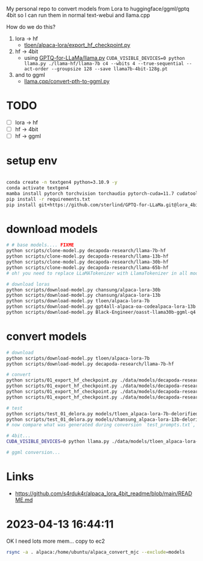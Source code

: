 
My personal repo to convert models from Lora to huggingface/ggml/gptq 4bit so I can run them in normal text-webui and llama.cpp

How do we do this?

1. lora -> hf
    - [tloen/alpaca-lora/export_hf_checkpoint.py](https://github.com/tloen/alpaca-lora/blob/main/export_hf_checkpoint.py)
2. hf -> 4bit
    - using [GPTQ-for-LLaMa/llama.py](https://github.com/qwopqwop200/GPTQ-for-LLaMa/blob/triton/llama.py)
    `CUDA_VISIBLE_DEVICES=0 python llama.py ./llama-hf/llama-7b c4 --wbits 4 --true-sequential --act-order --groupsize 128 --save llama7b-4bit-128g.pt`
3. and to ggml
    - [llama.cpp/convert-pth-to-ggml.py](https://github.com/ggerganov/llama.cpp/blob/master/convert-pth-to-ggml.py)


# TODO

- [ ] lora -> hf
- [ ] hf -> 4bit
- [ ] hf -> ggml

# setup env

```sh

conda create -n textgen4 python=3.10.9 -y
conda activate textgen4
mamba install pytorch torchvision torchaudio pytorch-cuda=11.7 cudatoolkit-dev==11.7  cudatoolkit=11.7 -c pytorch -c nvidia  -c conda-forge  -y
pip install -r requirements.txt
pip install git+https://github.com/sterlind/GPTQ-for-LLaMa.git@lora_4bit
```

# download models

```sh
# # base models.... FIXME
python scripts/clone-model.py decapoda-research/llama-7b-hf
python scripts/clone-model.py decapoda-research/llama-13b-hf
python scripts/clone-model.py decapoda-research/llama-30b-hf
python scripts/clone-model.py decapoda-research/llama-65b-hf
# oh! you need to replace LLaMATokenizer with LlamaTokenizer in all model json files

# download loras
python scripts/download-model.py chansung/alpaca-lora-30b
python scripts/download-model.py chansung/alpaca-lora-13b
python scripts/download-model.py tloen/alpaca-lora-7b
python scripts/download-model.py gpt4all-alpaca-oa-codealpaca-lora-13b
python scripts/download-model.py Black-Engineer/oasst-llama30b-ggml-q4
```

# convert models

```sh
# download
python scripts/download-model.py tloen/alpaca-lora-7b
python scripts/download-model.py decapoda-research/llama-7b-hf

# convert
python scripts/01_export_hf_checkpoint.py ./data/models/decapoda-research_llama-7b-hf -l ./data/loras/tloen_alpaca-lora-7b
python scripts/01_export_hf_checkpoint.py ./data/models/decapoda-research_llama-13b-hf -l ./data/loras/chansung_alpaca-lora-13b # crash! 50GB+ needed
python scripts/01_export_hf_checkpoint.py ./data/models/decapoda-research_llama-30b-hf -l ./data/loras/chansung_alpaca-lora-30b
python scripts/01_export_hf_checkpoint.py ./data/models/decapoda-research_llama-60b-hf -l ./data/loras/chansung_alpaca-lora-60b

# test
python scripts/test_01_delora.py models/tloen_alpaca-lora-7b-delorified
python scripts/test_01_delora.py models/chansung_alpaca-lora-13b-delorified
# now compare what was generated during conversion `test_prompts.txt`, to the loaded version

# 4bit...
CUDA_VISIBLE_DEVICES=0 python llama.py ./data/models/tloen_alpaca-lora-7b-delorified c4 --wbits 4 --true-sequential --act-order --groupsize 128 --save_safetensors ./data/models/tloen_alpaca-lora-7b-delorified/llama7b-4bit-128g.safetensors

# ggml conversion...
```



# Links

- https://github.com/s4rduk4r/alpaca_lora_4bit_readme/blob/main/README.md


# 2023-04-13 16:44:11

OK I need lots more mem... copy to ec2

```sh
rsync -a . alpaca:/home/ubuntu/alpaca_convert_mjc --exclude=models
```
